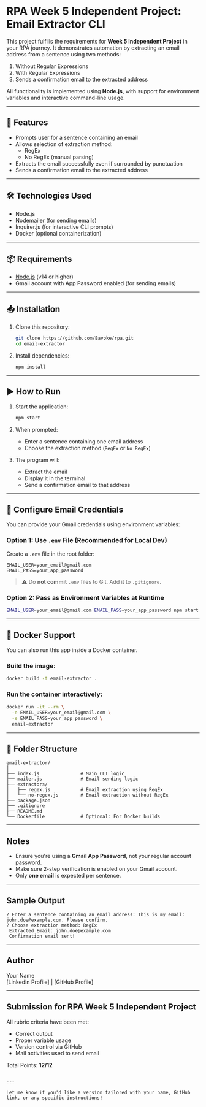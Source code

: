 # RPA Week 5 Independent Project: Email Extractor CLI

This project fulfills the requirements for **Week 5 Independent Project** in your RPA journey. It demonstrates automation by extracting an email address from a sentence using two methods:

1.  Without Regular Expressions  
2.  With Regular Expressions  
3.  Sends a confirmation email to the extracted address  

All functionality is implemented using **Node.js**, with support for environment variables and interactive command-line usage.

---

## 🧾 Features

- Prompts user for a sentence containing an email
- Allows selection of extraction method:
  - RegEx
  - No RegEx (manual parsing)
- Extracts the email successfully even if surrounded by punctuation
- Sends a confirmation email to the extracted address

---

## 🛠 Technologies Used

- Node.js
- Nodemailer (for sending emails)
- Inquirer.js (for interactive CLI prompts)
- Docker (optional containerization)

---

## 📦 Requirements

- [Node.js](https://nodejs.org/) (v14 or higher)
- Gmail account with App Password enabled (for sending emails)

---

## 📥 Installation

1. Clone this repository:

   ```bash
   git clone https://github.com/Bavoke/rpa.git
   cd email-extractor
   ```

2. Install dependencies:

   ```bash
   npm install
   ```

---

## ▶️ How to Run

1. Start the application:

   ```bash
   npm start
   ```

2. When prompted:
   - Enter a sentence containing one email address
   - Choose the extraction method (`RegEx` or `No RegEx`)
   
3. The program will:
   - Extract the email
   - Display it in the terminal
   - Send a confirmation email to that address

---

## 🔐 Configure Email Credentials

You can provide your Gmail credentials using environment variables:

### Option 1: Use `.env` File (Recommended for Local Dev)

Create a `.env` file in the root folder:

```env
EMAIL_USER=your_email@gmail.com
EMAIL_PASS=your_app_password
```

> ⚠️ Do **not commit** `.env` files to Git. Add it to `.gitignore`.

### Option 2: Pass as Environment Variables at Runtime

```bash
EMAIL_USER=your_email@gmail.com EMAIL_PASS=your_app_password npm start
```

---

## 🐳 Docker Support

You can also run this app inside a Docker container.

### Build the image:

```bash
docker build -t email-extractor .
```

### Run the container interactively:

```bash
docker run -it --rm \
  -e EMAIL_USER=your_email@gmail.com \
  -e EMAIL_PASS=your_app_password \
  email-extractor
```

---

## 📁 Folder Structure

```
email-extractor/
│
├── index.js               # Main CLI logic
├── mailer.js              # Email sending logic
├── extractors/
│   ├── regex.js           # Email extraction using RegEx
│   └── no-regex.js        # Email extraction without RegEx
├── package.json
├── .gitignore
├── README.md
└── Dockerfile             # Optional: For Docker builds
```

---

##  Notes

- Ensure you're using a **Gmail App Password**, not your regular account password.
- Make sure 2-step verification is enabled on your Gmail account.
- Only **one email** is expected per sentence.

---

##  Sample Output

```
? Enter a sentence containing an email address: This is my email: john.doe@example.com. Please confirm.
? Choose extraction method: RegEx
 Extracted Email: john.doe@example.com
 Confirmation email sent!
```

---

##  Author

Your Name  
[LinkedIn Profile] | [GitHub Profile]

---

##  Submission for RPA Week 5 Independent Project

All rubric criteria have been met:
-  Correct output
-  Proper variable usage
-  Version control via GitHub
-  Mail activities used to send email

Total Points: **12/12**
```

---

Let me know if you'd like a version tailored with your name, GitHub link, or any specific instructions!